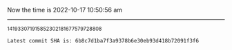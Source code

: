 Now the time is 2022-10-17 10:50:56 am

---

<small>141933071915852302181677579728808</small>

```txt
Latest commit SHA is: 6b8c7d1ba7f3a9378b6e30eb93d418b72091f3f6
```
